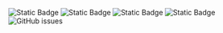 ![Static Badge](https://img.shields.io/badge/blacklists-60-000000) ![Static Badge](https://img.shields.io/badge/blacklisted-3112517-cc0000) ![Static Badge](https://img.shields.io/badge/whitelisted-2244-00CC00) ![Static Badge](https://img.shields.io/badge/streaming_blacklist-28107-000000) ![GitHub issues](https://img.shields.io/github/issues/fabriziosalmi/blacklists)
